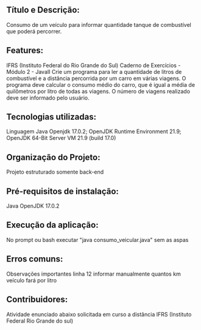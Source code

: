 ## Título e Descrição:
Consumo de um veículo para informar quantidade tanque de combustível que poderá percorrer.


## Features:

IFRS (Instituto Federal do Rio Grande do Sul)
Caderno de Exercícios - Módulo 2 - JavaII
Crie um programa para ler a quantidade de litros de combustível e a distância percorrida por um carro em 
várias viagens. O programa deve calcular o consumo médio do carro, que é igual a média de quilômetros por
litro de todas as viagens. O número de viagens realizado deve ser informado pelo usuário.

## Tecnologias utilizadas:
Linguagem Java Openjdk 17.0.2;
OpenJDK Runtime Environment 21.9;
OpenJDK 64-Bit Server VM 21.9 (build 17.0)

## Organização do Projeto:
Projeto estruturado somente back-end

## Pré-requisitos de instalação:
Java OpenJDK 17.0.2

## Execução da aplicação:
No prompt ou bash executar "java consumo_veicular.java" sem as aspas

## Erros comuns:
Observações importantes linha 12 informar manualmente quantos km veículo fará por litro

## Contribuidores:
Atividade enunciado abaixo solicitada em curso a distância IFRS (Instituto Federal Rio Grande do sul)

